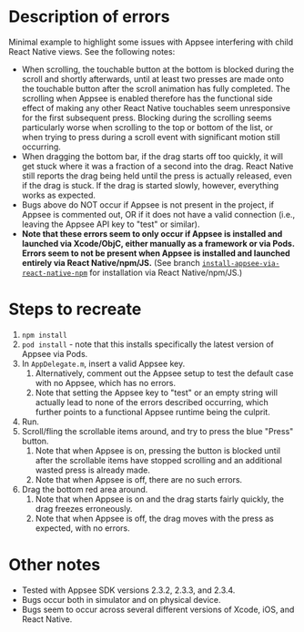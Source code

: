 # Description of errors

Minimal example to highlight some issues with Appsee interfering with child React Native views. See
the following notes:

* When scrolling, the touchable button at the bottom is blocked during the scroll and shortly
  afterwards, until at least two presses are made onto the touchable button after the scroll animation
  has fully completed. The scrolling when Appsee is enabled therefore has the functional side effect
  of making any other React Native touchables seem unresponsive for the first subsequent press.
  Blocking during the scrolling seems particularly worse when scrolling to the top or bottom of the
  list, or when trying to press during a scroll event with significant motion still occurring.
* When dragging the bottom bar, if the drag starts off too quickly, it will get stuck where it was
  a fraction of a second into the drag. React Native still reports the drag being held until the
  press is actually released, even if the drag is stuck. If the drag is started slowly, however,
  everything works as expected.
* Bugs above do NOT occur if Appsee is not present in the project, if Appsee is commented out, OR
  if it does not have a valid connection (i.e., leaving the Appsee API key to "test" or similar).
* **Note that these errors seem to only occur if Appsee is installed and launched via Xcode/ObjC, either manually as
  a framework or via Pods. Errors seem to not be present when Appsee is installed and launched entirely via
  React Native/npm/JS.** (See branch [`install-appsee-via-react-native-npm`](https://github.com/abrahambotros/appsee-embedded-rn-issues/tree/install-appsee-via-rn-npm)
  for installation via React Native/npm/JS.)

# Steps to recreate

1. `npm install`
2. `pod install` - note that this installs specifically the latest version of Appsee via Pods.
3. In `AppDelegate.m`, insert a valid Appsee key.
    1. Alternatively, comment out the Appsee setup to test the default case with no Appsee, which has no errors.
    2. Note that setting the Appsee key to "test" or an empty string will actually lead to none of the errors described occurring, which further points to a functional Appsee runtime being the culprit.
4. Run.
5. Scroll/fling the scrollable items around, and try to press the blue "Press" button.
    1. Note that when Appsee is on, pressing the button is blocked until after the scrollable items have stopped scrolling and an additional wasted press is already made.
    2. Note that when Appsee is off, there are no such errors.
6. Drag the bottom red area around.
    1. Note that when Appsee is on and the drag starts fairly quickly, the drag freezes erroneously.
    2. Note that when Appsee is off, the drag moves with the press as expected, with no errors.

# Other notes

* Tested with Appsee SDK versions 2.3.2, 2.3.3, and 2.3.4.
* Bugs occur both in simulator and on physical device.
* Bugs seem to occur across several different versions of Xcode, iOS, and React Native.
